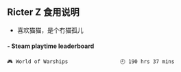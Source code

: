 ## Ricter Z 食用说明
- 喜欢猫猫，是个冇猫孤儿

<!-- steam-box start -->
#### - Steam playtime leaderboard
```text
🎮 World of Warships                 🕘 190 hrs 37 mins
```
<!-- Powered by https://github.com/YouEclipse/steam-box . -->
<!-- steam-box end -->

